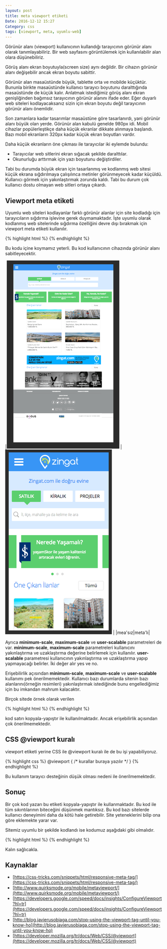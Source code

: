 ```yaml
---
layout: post
title: meta viewport etiketi
Date: 2016-12-12 15:27
Category: css
tags: [viewport, meta, uyumlu-web]
---
```


Görünür alanı (viewport) kullanıcının kullandığı tarayıcının görünür alanı olarak tanımlayabiliriz. Bir web sayfasını görüntülemek için kullanılabilir alan olara düşünebiliriz. 

Görüş alanı ekran boyutuyla(screen size) aynı değildir. Bir cihazın görünür alanı değişebilir ancak ekran boyutu sabittir. 

Görünür alan masaüstünde büyük, tablette orta ve mobilde küçüktür. Bununla birikte masaüstünde kullanıcı tarayıcı boyutunu daralttığında masaüstünde de küçük kalır. Anlatmak istediğimiz görüş alanı ekran genişliğinden bağımsız tarayıcının görünür alanını ifade eder. Eğer duyarlı web siteleri kodlayacaksanız sizin için ekran boyutu değil tarayıcının görünür alanı önemlidir. 

Son zamanlara kadar tasarımlar masaüstüne göre tasarlanırdı, yani görünür alanı büyük olan yerde. Görünür alan kabulü genelde 980px idi. Mobil cihazlar popülerleştikçe daha küçük ekranlar dikkate alınmaya başlandı. Bazı mobil ekranların 320px kadar küçük ekran boyutları vardır. 

Daha küçük ekranların öne çıkması ile tarayıcılar iki eylemde bulundu:

 - Tarayıcılar web sitlerini ekran sığacak şekilde daralttılar.
 - Okunurluğu arttırmak için yazı boyutunu değiştirdiler.

Tabi bu durumda büyük ekran için tasarlanmış ve kodlanmış web sitesi küçük ekrana sığdırılmaya çalışılınca metinler görünmeyecek kadar küçüldü. Kullanıcı görmek için yakınlaştırmak zorunda kaldı. Tabi bu durum çok kullanıcı dostu olmayan web sitleri ortaya çıkardı.

## Viewport meta etiketi

Uyumlu web siteleri kodlayanlar farklı görünür alanlar için site kodladığı için tarayıcıların sığdırma işlevine gerek duymamaktadır. İşte uyumlu olarak kodlanmış web sitelerinde sığdırma özelliğini devre dışı bırakmak için viewport meta etiketi kullanılır.

{% highlight html %}
<meta name="viewport" content="width=device-width, initial-scale=1">
{% endhighlight %}

Bu kodu <head> içine koymamız yeterli. Bu kod kullanıcının cihazında görünür alanı sabitleyecektir.

|![meta'sız](/images/viewport-yok.png) |![meta'lı](/images/viewport-var.png)  |
|mea'sız|meta'lı|

Ayrıca **minimum-scale**, **maximum-scale** ve **user-scalable** parametreleri de var. **minimum-scale**, **maximum-scale** parametreleri kullanıcını yakınlaştırma ve uzaklaştırma değerine belirlemek için kullanılır. **user-scalable** parametresi kullanıcının yakınlaştırma ve uzaklaştırma yapıp yapmayacağı belirler. İki değer alır yes ve no.

Erişebilirlik açısından **minimum-scale**, **maximum-scale** ve **user-scalable** kullanımı pek önerilmemektedir. Kullanıcı bazı durumlarda sitenin bazı alanlarını(örneğin resimleri) yakınlaştırmak istediğinde bunu engellediğimiz için bu imkandan mahrum kalacaktır. 

Birçok sitede örnek olarak verilen 

{% highlight html %}
<meta name="viewport" content="width=device-width, initial-scale=1, maximum-scale=1.0, user-scalable=no">
{% endhighlight %}

kod satırı kopyala-yapıştır ile kullanılmaktadır. Ancak erişebilirlik açısından çok önerilmemektedir.

## CSS @viewport kuralı

viewport etiketi yerine CSS ile @viewport kuralı ile de bu işi yapabiliyoruz. 

{% highlight css %}
@viewport {
  /* kurallar buraya yazılır */
}
{% endhighlight %}

Bu kullanım tarayıcı desteğinin düşük olması nedeni ile önerilmemektedir. 

## Sonuç

Bir çok kod yazarı bu etiketi kopyala-yapıştır ile kullanmaktadır. Bu kod ile tüm sıkıntılarının biteceğini düşünmek mantıksız. Bu kod bazı sitelerde kullanıcı deneyimini daha da kötü hale getirebilir. Site yeteneklerini bilip  ona göre eklemekte yarar var. 

Sitemiz uyumlu bir şekilde kodlandı ise kodumuz aşağıdaki gibi olmalıdır.

{% highlight html %}
<meta name="viewport" content="width=device-width, initial-scale=1">
{% endhighlight %}

Kalın sağlıcakla.

## Kaynaklar

 - [https://css-tricks.com/snippets/html/responsive-meta-tag/](https://css-tricks.com/snippets/html/responsive-meta-tag/) 
 - [http://www.quirksmode.org/mobile/metaviewport/](http://www.quirksmode.org/mobile/metaviewport/)
 - [https://developers.google.com/speed/docs/insights/ConfigureViewport?hl=tr](https://developers.google.com/speed/docs/insights/ConfigureViewport?hl=tr)
 - [http://blog.javierusobiaga.com/stop-using-the-viewport-tag-until-you-know-ho](http://blog.javierusobiaga.com/stop-using-the-viewport-tag-until-you-know-ho)
 - [https://developer.mozilla.org/tr/docs/Web/CSS/@viewport](https://developer.mozilla.org/tr/docs/Web/CSS/@viewport)